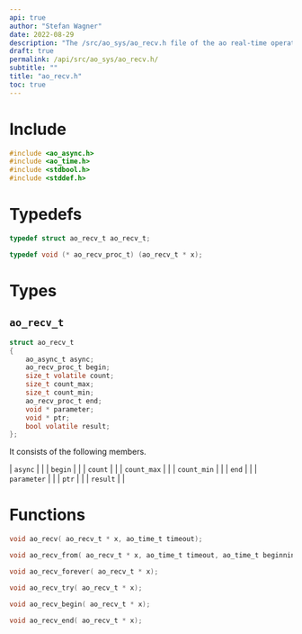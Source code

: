 ```yaml
---
api: true
author: "Stefan Wagner"
date: 2022-08-29
description: "The /src/ao_sys/ao_recv.h file of the ao real-time operating system."
draft: true
permalink: /api/src/ao_sys/ao_recv.h/
subtitle: ""
title: "ao_recv.h"
toc: true
---
```


# Include

```c
#include <ao_async.h>
#include <ao_time.h>
#include <stdbool.h>
#include <stddef.h>
```

# Typedefs

```c
typedef struct ao_recv_t ao_recv_t;
```

```c
typedef void (* ao_recv_proc_t) (ao_recv_t * x);
```

# Types

## `ao_recv_t`

```c
struct ao_recv_t
{
    ao_async_t async;
    ao_recv_proc_t begin;
    size_t volatile count;
    size_t count_max;
    size_t count_min;
    ao_recv_proc_t end;
    void * parameter;
    void * ptr;
    bool volatile result;
};
```

It consists of the following members.

| `async` | |
| `begin` | |
| `count` | |
| `count_max` | |
| `count_min` | |
| `end` | |
| `parameter` | |
| `ptr` | |
| `result` | |

# Functions

```c
void ao_recv( ao_recv_t * x, ao_time_t timeout);
```

```c
void ao_recv_from( ao_recv_t * x, ao_time_t timeout, ao_time_t beginning);
```

```c
void ao_recv_forever( ao_recv_t * x);
```

```c
void ao_recv_try( ao_recv_t * x);
```

```c
void ao_recv_begin( ao_recv_t * x);
```

```c
void ao_recv_end( ao_recv_t * x);
```

